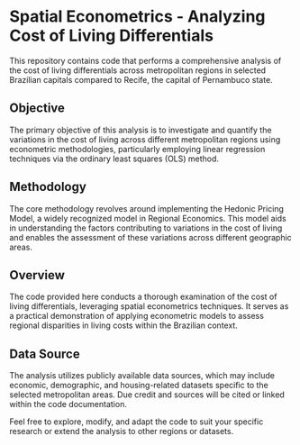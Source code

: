 # Spatial Econometrics - Analyzing Cost of Living Differentials

This repository contains code that performs a comprehensive analysis of the cost of living differentials across metropolitan regions in selected Brazilian capitals compared to Recife, the capital of Pernambuco state.

## Objective
The primary objective of this analysis is to investigate and quantify the variations in the cost of living across different metropolitan regions using econometric methodologies, particularly employing linear regression techniques via the ordinary least squares (OLS) method.

## Methodology
The core methodology revolves around implementing the Hedonic Pricing Model, a widely recognized model in Regional Economics. This model aids in understanding the factors contributing to variations in the cost of living and enables the assessment of these variations across different geographic areas.

## Overview
The code provided here conducts a thorough examination of the cost of living differentials, leveraging spatial econometrics techniques. It serves as a practical demonstration of applying econometric models to assess regional disparities in living costs within the Brazilian context.

## Data Source
The analysis utilizes publicly available data sources, which may include economic, demographic, and housing-related datasets specific to the selected metropolitan areas. Due credit and sources will be cited or linked within the code documentation.

Feel free to explore, modify, and adapt the code to suit your specific research or extend the analysis to other regions or datasets.
